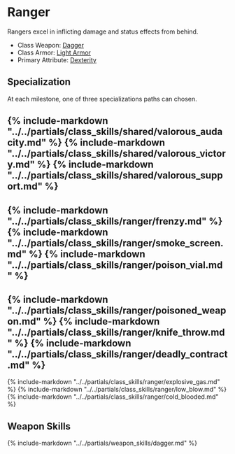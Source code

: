 # Ranger

Rangers excel in inflicting damage and status effects from behind.

* Class Weapon: [Dagger](../inventory/daggers.md)
* Class Armor: [Light Armor](../inventory/light_armor.md)
* Primary Attribute: [Dexterity](attributes.md#dexterity)

## Specialization
At each milestone, one of three specializations paths can chosen.

{% include-markdown "../../partials/class_skills/shared/valorous_audacity.md" %}
{% include-markdown "../../partials/class_skills/shared/valorous_victory.md" %}
{% include-markdown "../../partials/class_skills/shared/valorous_support.md" %}
---

{% include-markdown "../../partials/class_skills/ranger/frenzy.md" %}
{% include-markdown "../../partials/class_skills/ranger/smoke_screen.md" %}
{% include-markdown "../../partials/class_skills/ranger/poison_vial.md" %}
---

{% include-markdown "../../partials/class_skills/ranger/poisoned_weapon.md" %}
{% include-markdown "../../partials/class_skills/ranger/knife_throw.md" %}
{% include-markdown "../../partials/class_skills/ranger/deadly_contract.md" %}
---
{% include-markdown "../../partials/class_skills/ranger/explosive_gas.md" %}
{% include-markdown "../../partials/class_skills/ranger/low_blow.md" %}
{% include-markdown "../../partials/class_skills/ranger/cold_blooded.md" %}

## Weapon Skills
{% include-markdown "../../partials/weapon_skills/dagger.md" %}
